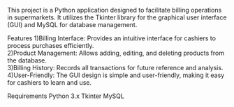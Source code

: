 This project is a Python application designed to facilitate billing operations in supermarkets. 
It utilizes the Tkinter library for the graphical user interface (GUI) and MySQL for database management.

Features
1)Billing Interface: Provides an intuitive interface for cashiers to process purchases efficiently.   
2)Product Management: Allows adding, editing, and deleting products from the database.   
3)Billing History: Records all transactions for future reference and analysis.   
4)User-Friendly: The GUI design is simple and user-friendly, making it easy for cashiers to learn and use.   


Requirements
Python 3.x
Tkinter
MySQL
